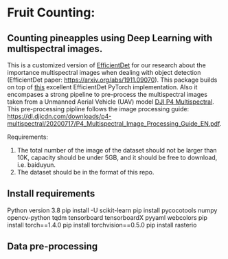 # Fruit Counting:
## Counting pineapples using Deep Learning with multispectral images.
This is a customized version of [EfficientDet](https://arxiv.org/abs/1911.09070) for our research about the importance multispectral images when dealing with object detection (EfficientDet paper: https://arxiv.org/abs/1911.09070). This package builds on top of [this](https://github.com/zylo117/Yet-Another-EfficientDet-Pytorch) excellent EfficientDet PyTorch implementation. 
Also it encompases a strong pipeline to pre-process the multispectral images taken from a Unmanned Aerial Vehicle (UAV) model [DJI P4 Multispectral](https://www.dji.com/p4-multispectral). This pre-processing pipline follows the image processing guide: https://dl.djicdn.com/downloads/p4-multispectral/20200717/P4_Multispectral_Image_Processing_Guide_EN.pdf.

Requirements:
<ol>
<li>The total number of the image of the dataset should not be larger than 10K, capacity should be under 5GB, and it should be free to download, i.e. baiduyun.</li>
<li>The dataset should be in the format of this repo.</li>
</ol> 

## Install requirements
  Python version 3.8
  pip install -U scikit-learn
  pip install pycocotools numpy opencv-python tqdm tensorboard tensorboardX pyyaml webcolors
  pip install torch==1.4.0
  pip install torchvision==0.5.0
  pip install rasterio

## Data pre-processing
